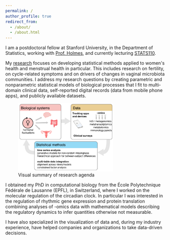 ```yaml
---
permalink: /
author_profile: true
redirect_from:
  - /about/
  - /about.html
---
```




I am a postdoctoral fellow at Stanford University, in the Department of Statistics, working with [Prof. Holmes](https://statweb.stanford.edu/~susan/susan_person.html), and currently lecturing [STATS110](/teaching/).

My [research](/research/) focuses on developing statistical methods applied to women's health and menstrual health in particular. This includes research on fertility, on cycle-related symptoms and on drivers of changes in vaginal microbiota communities. I address my research questions by creating parametric and nonparametric statistical models of biological processes that I fit to multi-domain clinical data, self-reported digital records (data from mobile phone apps), and publicly available datasets.


<figure>
<img src="/images/home/figures_Summary.png" alt="Visual summary of research agenda." style="width:70%">

<figcaption align = "left">
Visual summary of research agenda</figcaption>
</figure>


I obtained my PhD in computational biology from the École Polytechnique Fédérale de Lausanne (EPFL), in Switzerland, where I worked on the molecular regulation of the circadian clock. In particular I was interested in the regulation of rhythmic gene expression and protein translation combining analyses of -omics data with mathematical models describing the regulatory dynamics to infer quantities otherwise not measurable.

I have also specialized in the visualization of data and, during my industry experience, have helped companies and organizations to take data-driven decisions.
